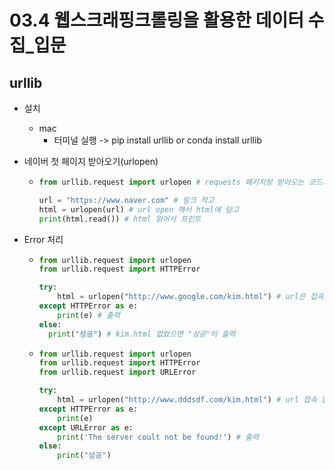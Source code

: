 # 03.4 웹스크래핑크롤링을 활용한 데이터 수집_입문



## urllib 

- 설치

  - mac 
    - 터미널 실행 -> pip install urllib or conda install urllib

- 네이버 첫 페이지 받아오기(urlopen)

  - ````python
    from urllib.request import urlopen # requests 패키지랑 받아오는 코드가 다름 
    
    url = "https://www.naver.com" # 링크 적고
    html = urlopen(url) # url open 해서 html에 담고 
    print(html.read()) # html 읽어서 프린트
    ````

- Error 처리

  - ````python
    from urllib.request import urlopen
    from urllib.request import HTTPError 
    
    try:
        html = urlopen("http://www.google.com/kim.html") # url은 접속 성공, 문서가 없음 
    except HTTPError as e:
        print(e) # 출력
    else:
      print("성공") # kim.html 없었으면 "성공"이 출력
    ````

  - ```python
    from urllib.request import urlopen
    from urllib.request import HTTPError
    from urllib.request import URLError
    
    try:
        html = urlopen("http://www.dddsdf.com/kim.html") # url 접속 없음
    except HTTPError as e:
        print(e)
    except URLError as e: 
        print('The server coult not be found!') # 출력
    else:
        print("성공")
    ```

